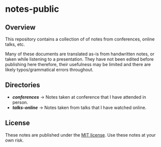 # notes-public

## Overview

This repository contains a collection of of notes from conferences, online talks, etc.

Many of these documents are translated as-is from handwritten notes, or taken while listening to a presentation. They have not been edited before publishing here therefore, their usefulness may be limited and there are likely
typos/grammatical errors throughout.

## Directories

  * ***conferences*** -> Notes taken at conference that I have attended in person.
  * ***talks-online*** -> Notes taken from talks that I have watched online.


## License

These notes are published under the [MIT license](LICENSE). Use these notes at your own risk.
